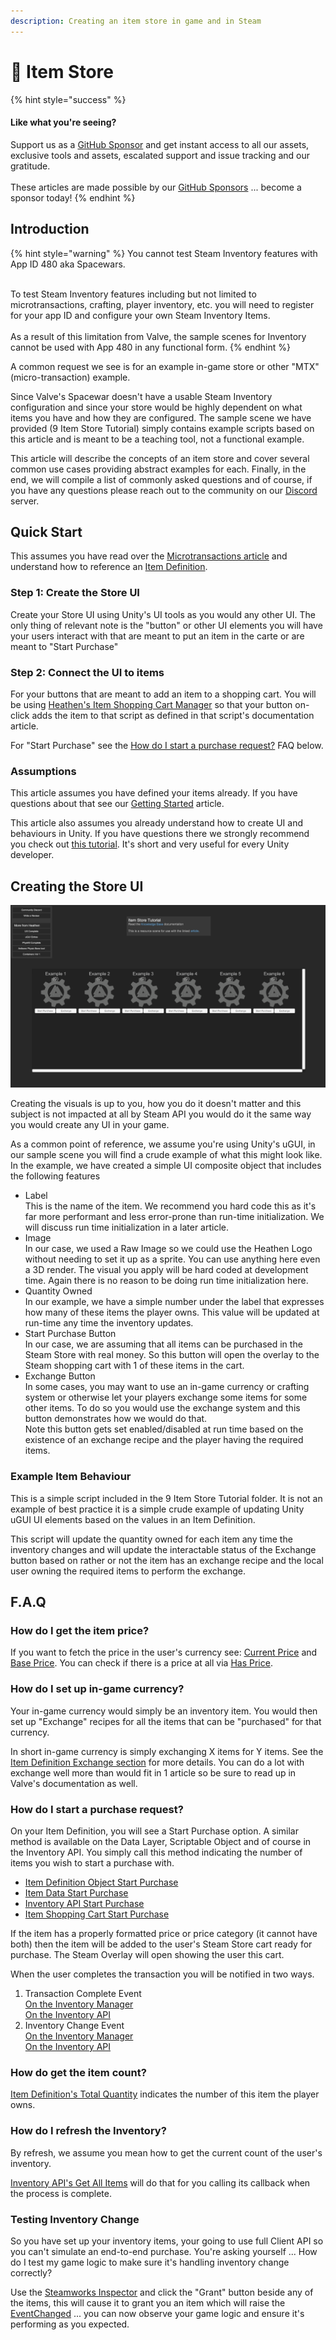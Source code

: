 ```yaml
---
description: Creating an item store in game and in Steam
---
```


# 🛒 Item Store

{% hint style="success" %}
#### Like what you're seeing?

Support us as a [GitHub Sponsor](../../../../become-a-sponsor/) and get instant access to all our assets, exclusive tools and assets, escalated support and issue tracking and our gratitude.\
\
These articles are made possible by our [GitHub Sponsors](../../../../become-a-sponsor/) ... become a sponsor today!
{% endhint %}

## &#x20;Introduction

{% hint style="warning" %}
You cannot test Steam Inventory features with App ID 480 aka Spacewars.

\
To test Steam Inventory features including but not limited to microtransactions, crafting, player inventory, etc. you will need to register for your app ID and configure your own Steam Inventory Items.\
\
As a result of this limitation from Valve, the sample scenes for Inventory cannot be used with App 480 in any functional form.
{% endhint %}

A common request we see is for an example in-game store or other "MTX" (micro-transaction) example.

Since Valve's Spacewar doesn't have a usable Steam Inventory configuration and since your store would be highly dependent on what items you have and how they are configured. The sample scene we have provided (9 Item Store Tutorial) simply contains example scripts based on this article and is meant to be a teaching tool, not a functional example.

This article will describe the concepts of an item store and cover several common use cases providing abstract examples for each. Finally, in the end, we will compile a list of commonly asked questions and of course, if you have any questions please reach out to the community on our [Discord](https://discord.gg/6X3xrRc) server.

## Quick Start

This assumes you have read over the [Microtransactions article](../) and understand how to reference an [Item Definition](../../../../company/steam/steamworks/inventory/#item-definition).

### Step 1: Create the Store UI

Create your Store UI using Unity's UI tools as you would any other UI. The only thing of relevant note is the "button" or other UI elements you will have your users interact with that are meant to put an item in the carte or are meant to "Start Purchase"

### Step 2: Connect the UI to items

For your buttons that are meant to add an item to a shopping cart. You will be using [Heathen's Item Shopping Cart Manager](../../../../assets/steamworks/unity/components/item-shopping-cart-manager.md) so that your button on-click adds the item to that script as defined in that script's documentation article.

For "Start Purchase" see the [How do I start a purchase request?](./#how-do-i-start-a-purchase-request) FAQ below.

### Assumptions

This article assumes you have defined your items already. If you have questions about that see our [Getting Started](../../item-definition-tools.md) article.

This article also assumes you already understand how to create UI and behaviours in Unity. If you have questions there we strongly recommend you check out [this tutorial](https://learn.unity.com/pathway/junior-programmer). It's short and very useful for every Unity developer.

## Creating the Store UI

![](<../../../../.gitbook/assets/image (180) (1) (1).png>)

Creating the visuals is up to you, how you do it doesn't matter and this subject is not impacted at all by Steam API you would do it the same way you would create any UI in your game.

As a common point of reference, we assume you're using Unity's uGUI, in our sample scene you will find a crude example of what this might look like. In the example, we have created a simple UI composite object that includes the following features

* Label\
  This is the name of the item. We recommend you hard code this as it's far more performant and less error-prone than run-time initialization. We will discuss run time initialization in a later article.
* Image\
  In our case, we used a Raw Image so we could use the Heathen Logo without needing to set it up as a sprite. You can use anything here even a 3D render. The visual you apply will be hard coded at development time. Again there is no reason to be doing run time initialization here.
* Quantity Owned\
  In our example, we have a simple number under the label that expresses how many of these items the player owns. This value will be updated at run-time any time the inventory updates.
* Start Purchase Button\
  In our case, we are assuming that all items can be purchased in the Steam Store with real money. So this button will open the overlay to the Steam shopping cart with 1 of these items in the cart.
* Exchange Button\
  In some cases, you may want to use an in-game currency or crafting system or otherwise let your players exchange some items for some other items. To do so you would use the exchange system and this button demonstrates how we would do that.\
  Note this button gets set enabled/disabled at run time based on the existence of an exchange recipe and the player having the required items.

### Example Item Behaviour

This is a simple script included in the 9 Item Store Tutorial folder. It is not an example of best practice it is a simple crude example of updating Unity uGUI UI elements based on the values in an Item Definition.&#x20;

This script will update the quantity owned for each item any time the inventory changes and will update the interactable status of the Exchange button based on rather or not the item has an exchange recipe and the local user owning the required items to perform the exchange.

## F.A.Q

### How do I get the item price?

If you want to fetch the price in the user's currency see: [Current Price](../../../../assets/steamworks/unity/scriptable-objects/item-definition.md#currentprice) and [Base Price](../../../../assets/steamworks/unity/scriptable-objects/item-definition.md#baseprice). You can check if there is a price at all via [Has Price](../../../../assets/steamworks/unity/scriptable-objects/item-definition.md#hasprice).

### How do I set up in-game currency?

Your in-game currency would simply be an inventory item. You would then set up "Exchange" recipes for all the items that can be "purchased" for that currency.

In short in-game currency is simply exchanging X items for Y items. See the [Item Definition Exchange section](../../../../assets/steamworks/unity/scriptable-objects/item-definition.md#exchange-1) for more details. You can do a lot with exchange well more than would fit in 1 article so be sure to read up in Valve's documentation as well.

### How do I start a purchase request?

On your Item Definition, you will see a Start Purchase option. A similar method is available on the Data Layer, Scriptable Object and of course in the Inventory API. You simply call this method indicating the number of items you wish to start a purchase with.

* [Item Definition Object Start Purchase](../../../../assets/steamworks/unity/scriptable-objects/item-definition.md#start-purchase)
* [Item Data Start Purchase](../../../../assets/steamworks/unity-engine/data-layer/item-data.md#start-purchase)
* [Inventory API Start Purchase](../../../../assets/steamworks/unity-engine/api/inventory.client.md#startpurchase)
* [Item Shopping Cart Start Purchase](../../../../assets/steamworks/unity/components/item-shopping-cart-manager.md#startpurchase)

If the item has a properly formatted price or price category (it cannot have both) then the item will be added to the user's Steam Store cart ready for purchase. The Steam Overlay will open showing the user this cart.

When the user completes the transaction you will be notified in two ways.

1. Transaction Complete Event\
   [On the Inventory Manager](../../../../assets/steamworks/unity/components/inventory-manager.md#evttransactionresponce)\
   [On the Inventory API](../../../../assets/steamworks/unity-engine/api/inventory.client.md#event-steam-micro-transaction-authorization-responce)
2. Inventory Change Event\
   [On the Inventory Manager](../../../../assets/steamworks/unity/components/inventory-manager.md#evtchanged)\
   [On the Inventory API](../../../../assets/steamworks/unity-engine/api/inventory.client.md#event-steam-inventory-result-ready)

### How do get the item count?

[Item Definition's Total Quantity](../../../../assets/steamworks/unity/scriptable-objects/item-definition.md#totalquantity) indicates the number of this item the player owns.

### How do I refresh the Inventory?

By refresh, we assume you mean how to get the current count of the user's inventory.

[Inventory API's Get All Items](../../../../assets/steamworks/unity-engine/api/inventory.client.md#getallitems) will do that for you calling its callback when the process is complete.

### Testing Inventory Change

So you have set up your inventory items, your going to use full Client API so you can't simulate an end-to-end purchase. You're asking yourself ... How do I test my game logic to make sure it's handling inventory change correctly?

Use the [Steamworks Inspector](../../../../company/steam/steamworks/#inventory) and click the "Grant" button beside any of the items, this will cause it to grant you an item which will raise the [EventChanged](../../../../assets/steamworks/unity/scriptable-objects/steam-settings/game-client/inventory-settings.md) ... you can now observe your game logic and ensure it's performing as you expected.
